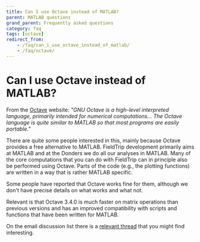 ```yaml
---
title: Can I use Octave instead of MATLAB?
parent: MATLAB questions
grand_parent: Frequently asked questions
category: faq
tags: [octave]
redirect_from:
    - /faq/can_i_use_octave_instead_of_matlab/
    - /faq/octave/
---
```


# Can I use Octave instead of MATLAB?

From the [Octave](https://www.gnu.org/software/octave) website: _"GNU Octave is a high-level interpreted language, primarily intended for numerical computations... The Octave language is quite similar to MATLAB so that most programs are easily portable."_

There are quite some people interested in this, mainly because Octave provides a free alternative to MATLAB. FieldTrip development primarily aims at MATLAB and at the Donders we do all our analyses in MATLAB. Many of the core computations that you can do with FieldTrip can in principle also be performed using Octave. Parts of the code (e.g., the plotting functions) are written in a way that is rather MATLAB specific.

Some people have reported that Octave works fine for them, although we don't have precise details on what works and what not.

Relevant is that Octave 3.4.0 is much faster on matrix operations than previous versions and has an improved compatibility with scripts and functions that have been written for MATLAB.

On the email discussion list there is a [relevant thread](http://mailman.science.ru.nl/pipermail/fieldtrip/2010-December/003339.html) that you might find interesting.
